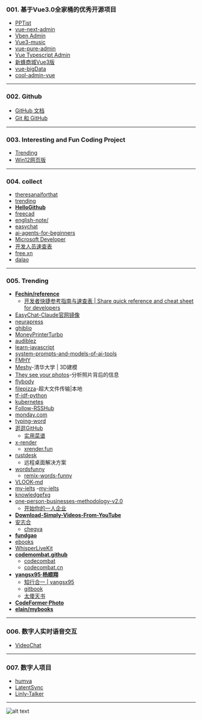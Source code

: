 ### 001. 基于Vue3.0全家桶的优秀开源项目
* [PPTist](https://github.com/pipipi-pikachu/PPTist)
* [vue-next-admin](https://github.com/lyt-Top/vue-next-admin?tab=readme-ov-file)
* [Vben Admin](https://github.com/vbenjs/vue-vben-admin?tab=readme-ov-file)
* [Vue3-music](https://github.com/SmallRuralDog/vue3-music?tab=readme-ov-file)
* [vue-pure-admin](https://github.com/pure-admin/vue-pure-admin?tab=readme-ov-file)
* [Vue Typescript Admin](https://github.com/Armour/vue-typescript-admin-template?tab=readme-ov-file)
* [新蜂商城Vue3版](https://github.com/newbee-ltd/newbee-mall-vue3-app?tab=readme-ov-file)
* [vue-bigData](https://github.com/biubiubiu01/vue3-bigData?tab=readme-ov-file)
* [cool-admin-vue](https://github.com/cool-team-official/cool-admin-vue?tab=readme-ov-file)

---
### 002. Github
* [GitHub 文档](https://docs.github.com/zh/enterprise-server@3.16)
* [Git 和 GitHub](https://developer.mozilla.org/zh-CN/docs/Learn_web_development/Core/Version_control)

---
### 003. Interesting and Fun Coding Project
* [Trending](https://github.com/trending)
* [Win12网页版](https://github.com/tjy-gitnub/win12)

---
### 004. collect
* [theresanaiforthat](https://theresanaiforthat.com/)
* [trending](https://github.com/trending)
* **[HelloGithub](https://hellogithub.com/)**
* [freecad](https://www.freecad.org/)
* [english-note/](https://hzpt-inet-club.github.io/english-note/)
* [easychat](https://easychat.top/)
* [ai-agents-for-beginners](https://github.com/microsoft/ai-agents-for-beginners)
* [Microsoft Developer](https://www.youtube.com/watch?v=OhI05_aJkA)
* [开发人员速查表](https://cheatsheets.zip/)
* [free.xn](https://free.xn--fiqs8s/)
* [dalao](https://dalao.ru/)

---
### 005. Trending
* **[Fechin/reference](https://github.com/Fechin/reference)**
  - [开发者快捷参考指南与速查表 | Share quick reference and cheat sheet for developers](https://cheatsheets.zip/)
* [EasyChat-Claude官网镜像](https://easychat.top/)
* [neurapress](https://github.com/tianyaxiang/neurapress)
* [ghiblio](https://ghiblio.art/zh)
* [MoneyPrinterTurbo](https://github.com/harry0703/MoneyPrinterTurbo)
* [audiblez](https://github.com/santinic/audiblez)
* [learn-javascript](https://github.com/sumn2u/learn-javascript)
* [system-prompts-and-models-of-ai-tools](https://github.com/x1xhlol/system-prompts-and-models-of-ai-tools)
* [FMHY](https://fmhy.net/)
* [Meshy](https://www.meshy.ai/)-清华大学 | 3D建模
* [They see your photos](https://theyseeyourphotos.com/)-分析照片背后的信息
* [flybody](https://github.com/TuragaLab/flybody)
* [filepizza](https://github.com/kern/filepizza)-超大文件传输|本地
* [tf-idf-python](https://github.com/Jasonnor/tf-idf-python)
* [kubernetes](https://kubernetes.io/zh-cn/docs/setup/)
* [Follow-RSSHub](https://github.com/DIYgod/RSSHub)
* [monday.com](https://monday.com)
* [typing-word](https://github.com/zyronon/typing-word)
* [逛逛GitHub](https://v.douyin.com/G_IW3BxNag4/)
  - [实用菜谱](https://v.douyin.com/-fuythbxbq4/)
* [x-render](https://github.com/alibaba/x-render)
  - [xrender.fun](https://xrender.fun/form-render)
* [rustdesk](https://github.com/rustdesk/rustdesk)
  - 远程桌面解决方案
* [wordsfunny](https://wordsfunny.com/PEPXiaoXue5_2/words)
  - [remix-words-funny](https://github.com/SteveSuv/remix-words-funny)
* [VLOOK-md](https://github.com/MadMaxChow/VLOOK)
* [my-ielts](https://github.com/hefengxian/my-ielts)
  -[my-ielts](https://hefengxian.github.io/my-ielts/#/)
* [knowledgefxg](https://github.com/knowledgefxg)
* [one-person-businesses-methodology-v2.0](https://github.com/easychen/one-person-businesses-methodology-v2.0)
  - [开始你的一人企业](https://ft07.com/opb-quick-start/?mtm_campaign=github&mtm_kwd=opbmv2)
* **[Download-Simply-Videos-From-YouTube](https://github.com/pH-7/Download-Simply-Videos-From-YouTube?tab=readme-ov-file#-installation)**
* [安志合](https://github.com/anzhihe?tab=repositories)
  - [chegva](https://chegva.com/an/)
* **[fundgao](https://github.com/fundgao/fundgao)**
* [ebooks](https://github.com/kska32/ebooks)
* [WhisperLiveKit](https://github.com/QuentinFuxa/WhisperLiveKit)
* **[codemombat.github](https://github.com/codecombat/codecombat)**
  - [codecombat](https://codecombat.com/)
  - [codecombat.cn](https://codecombat.cn)
* **[yangsx95·杨顺翔](https://github.com/yangsx95)**
  - [知行合一 | yangsx95 ](https://yangsx95.gitbook.io/notes)
  - [gitbook](https://www.gitbook.com/)
  - [太傻天书](https://yangsx95.gitbook.io/notes/notes-life/xiu-xing/xian-dai/tai-sha-tian-shu)
* **[CodeFormer·Photo](https://huggingface.co/spaces/sczhou/CodeFormer)**
* **[elain/mybooks](https://github.com/elain/mybooks)**


---
### 006. 数字人实时语音交互
* [VideoChat](https://github.com/Henry-23/VideoChat)

---
### 007. 数字人项目
* [humva](https://humva.com)
* [LatentSync](https://github.com/bytedance/LatentSync)
* [Linly-Talker](https://github.com/Kedreamix/Linly-Talker)

---
![alt text](https://upload-bbs.miyoushe.com/upload/2022/11/01/266607709/6cc988d046df34315681e50f9c9f299c_1259576169906078498.PNG?x-oss-process=image//resize,s_600/quality,q_80/auto-orient,0/interlace,1/format,png)